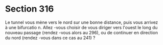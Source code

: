 # Section 316

Le tunnel vous mène vers le nord sur une bonne distance, puis vous arrivez à une
bifurcatio n. Allez -vous choisir de vous diriger vers l'ouest le long du nouveau passage
(rendez -vous alors au 296), ou de continuer en direction du nord (rendez -vous dans ce cas
au 241) ?